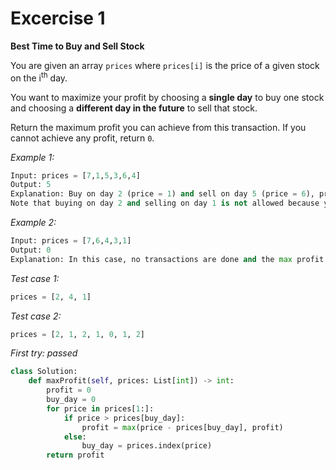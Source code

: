 # Excercise 1 

**Best Time to Buy and Sell Stock**

You are given an array `prices` where `prices[i]` is the price of a given stock on the i<sup>th</sup> day.

You want to maximize your profit by choosing a **single day** to buy one stock and choosing a **different day in the future** to sell that stock.

Return the maximum profit you can achieve from this transaction. If you cannot achieve any profit, return `0`.

_Example 1:_
```py
Input: prices = [7,1,5,3,6,4]
Output: 5
Explanation: Buy on day 2 (price = 1) and sell on day 5 (price = 6), profit = 6-1 = 5.
Note that buying on day 2 and selling on day 1 is not allowed because you must buy before you sell.
```

_Example 2:_
```py
Input: prices = [7,6,4,3,1]
Output: 0
Explanation: In this case, no transactions are done and the max profit = 0.
```

_Test case 1:_
```py
prices = [2, 4, 1]
```

_Test case 2:_
```py
prices = [2, 1, 2, 1, 0, 1, 2]
```

_First try: passed_
```py
class Solution:
    def maxProfit(self, prices: List[int]) -> int:
        profit = 0
        buy_day = 0
        for price in prices[1:]:
            if price > prices[buy_day]:
                profit = max(price - prices[buy_day], profit)
            else:
                buy_day = prices.index(price)
        return profit
```



